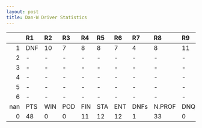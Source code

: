 ```yaml
---
layout: post 
title: Dan-W Driver Statistics
--- 
```


|     | R1   | R2   | R3   | R4   | R5   | R6   | R7   | R8     | R9   | R10   | R11   | R12   | Points   | Pos   |
|----:|:-----|:-----|:-----|:-----|:-----|:-----|:-----|:-------|:-----|:------|:------|:------|:---------|:------|
|   1 | DNF  | 10   | 7    | 8    | 8    | 7    | 4    | 8      | 11   | 15    | 12    | 4     | nan      | nan   |
|   2 | -    | -    | -    | -    | -    | -    | -    | -      | -    | -     | -     | -     | 0.0      | 24.0  |
|   3 | -    | -    | -    | -    | -    | -    | -    | -      | -    | -     | -     | -     | 0.0      | 32.0  |
|   4 | -    | -    | -    | -    | -    | -    | -    | -      | -    | -     | -     | -     | 0.0      | 35.0  |
|   5 | -    | -    | -    | -    | -    | -    | -    | -      | -    | -     | -     | -     | 0.0      | 34.0  |
|   6 | -    | -    | -    | -    | -    | -    | -    | -      | -    | nan   | nan   | nan   | nan      | nan   |
| nan | PTS  | WIN  | POD  | FIN  | STA  | ENT  | DNFs | N.PROF | DNQ  | %FIN  | PPR   | BST   | CHA      | RNK   |
|   0 | 48   | 0    | 0    | 11   | 12   | 12   | 1    | 33     | 0    | 91.67 | 4.0   | 4     | 0.0      | 27.0  |
